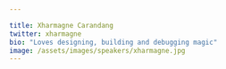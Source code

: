 ```yaml
---

title: Xharmagne Carandang
twitter: xharmagne
bio: "Loves designing, building and debugging magic"
image: /assets/images/speakers/xharmagne.jpg
---
```

